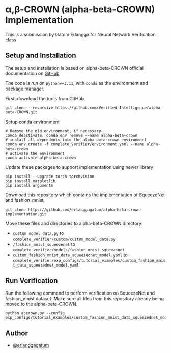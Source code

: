 
# α,β-CROWN (alpha-beta-CROWN) Implementation

This is a submission by Gatum Erlangga for Neural Network Verification class

## Setup and Installation
The setup and installation is based on alpha-beta-CROWN official documentation on [GitHub](https://github.com/Verified-Intelligence/alpha-beta-CROWN).

The code is run on ```python==3.11```, with ```conda``` as the environment and package manager.

First, download the tools from GitHub
```
git clone --recursive https://github.com/Verified-Intelligence/alpha-beta-CROWN.git

```
Setup conda environment 
```
# Remove the old environment, if necessary.
conda deactivate; conda env remove --name alpha-beta-crown
# install all dependents into the alpha-beta-crown environment
conda env create -f complete_verifier/environment.yaml --name alpha-beta-crown
# activate the environment
conda activate alpha-beta-crown
```

Update these packages to support implementation using newer library
```
pip install --upgrade torch torchvision
pip install matplotlib
pip install arguments
```

Download this repository which contains the implementation of SqueezeNet and fashion_mnist.
```
git clone https://github.com/erlanggagatum/alpha-beta-crown-implementation.git
```

Move these files and directories to alpha-beta-CROWN directory:
- ```custom_model_data.py``` to  ```complete_verifier/custom/custom_model_data.py```
- ```/fashion_mnist_squeezenet``` to ```complete_verifier/models/fashion_mnist_squeezenet```
- ```custom_fashion_mnist_data_squeezednet_model.yaml``` to ```complete_verifier/exp_configs/tutorial_examples/custom_fashion_mnist_data_squeezednet_model.yaml```

## Run Verification
Run the following command to perform verification on SqueezeNet and fashion_mnist dataset. Make sure all files from this repository already being moved to the alpha-beta-CROWN.

``` 
python abcrown.py --config exp_configs/tutorial_examples/custom_fashion_mnist_data_squeezednet_model.yaml
```

## Author
- [@erlanggagatum](https://www.github.com/erlanggagatum)